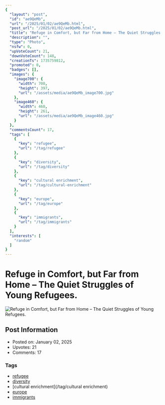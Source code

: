 ```yaml
---
{
  "layout": "post",
  "id": "ae9QeMb",
  "url": "/2025/01/02/ae9QeMb.html",
  "post_url": "/2025/01/02/ae9QeMb.html",
  "title": "Refuge in Comfort, but Far from Home – The Quiet Struggles of Young Refugees.",
  "description": "",
  "type": "Photo",
  "nsfw": 0,
  "upVoteCount": 21,
  "downVoteCount": 148,
  "creationTs": 1735759812,
  "promoted": 0,
  "badges": [],
  "images": {
    "image700": {
      "width": 700,
      "height": 397,
      "url": "/assets/media/ae9QeMb_image700.jpg"
    },
    "image460": {
      "width": 460,
      "height": 261,
      "url": "/assets/media/ae9QeMb_image460.jpg"
    }
  },
  "commentsCount": 17,
  "tags": [
    {
      "key": "refugee",
      "url": "/tag/refugee"
    },
    {
      "key": "diversity",
      "url": "/tag/diversity"
    },
    {
      "key": "cultural enrichment",
      "url": "/tag/cultural-enrichment"
    },
    {
      "key": "europe",
      "url": "/tag/europe"
    },
    {
      "key": "immigrants",
      "url": "/tag/immigrants"
    }
  ],
  "interests": [
    "random"
  ]
}
---
```


# Refuge in Comfort, but Far from Home – The Quiet Struggles of Young Refugees.

![Refuge in Comfort, but Far from Home – The Quiet Struggles of Young Refugees.](/assets/media/ae9QeMb_image700.jpg)

## Post Information

- Posted on: January 02, 2025
- Upvotes: 21
- Comments: 17

### Tags

- [refugee](/tag/refugee)
- [diversity](/tag/diversity)
- [cultural enrichment](/tag/cultural enrichment)
- [europe](/tag/europe)
- [immigrants](/tag/immigrants)
